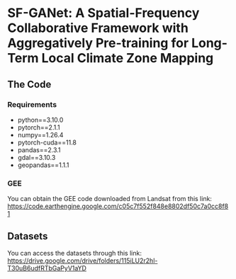 # SF-GANet: A Spatial-Frequency Collaborative Framework with Aggregatively Pre-training for Long-Term Local Climate Zone Mapping

## The Code

### Requirements

- python==3.10.0
- pytorch==2.1.1
- numpy==1.26.4
- pytorch-cuda==11.8
- pandas==2.3.1
- gdal==3.10.3
- geopandas==1.1.1

### GEE

You can obtain the GEE code downloaded from Landsat from this link:
https://code.earthengine.google.com/c05c7f552f848e8802df50c7a0cc8f81

## Datasets

You can access the datasets through this link:
https://drive.google.com/drive/folders/115iLU2r2hl-T30uB6udfRTbGaPyV1aYD

